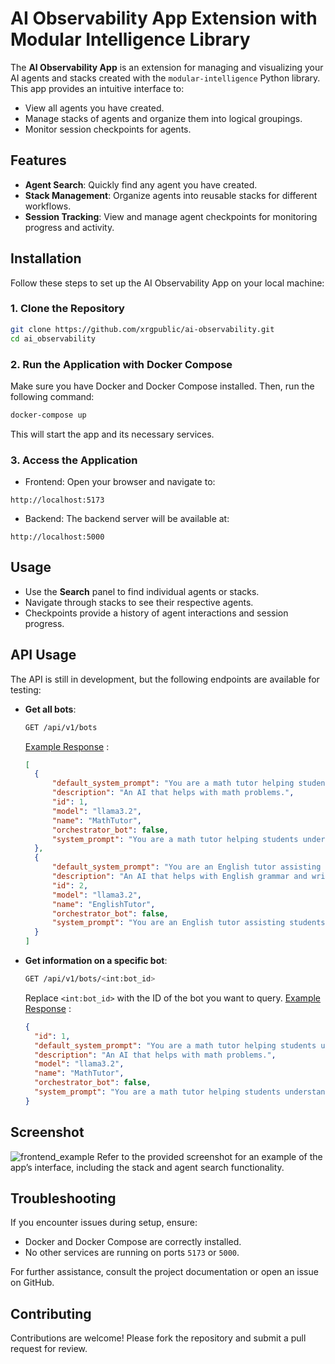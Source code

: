 # AI Observability App Extension with Modular Intelligence Library

The **AI Observability App** is an extension for managing and visualizing your AI agents and stacks created with the `modular-intelligence` Python library. This app provides an intuitive interface to:
- View all agents you have created.
- Manage stacks of agents and organize them into logical groupings.
- Monitor session checkpoints for agents.

## Features
- **Agent Search**: Quickly find any agent you have created.
- **Stack Management**: Organize agents into reusable stacks for different workflows.
- **Session Tracking**: View and manage agent checkpoints for monitoring progress and activity.

## Installation
Follow these steps to set up the AI Observability App on your local machine:

### 1. Clone the Repository
```bash
git clone https://github.com/xrgpublic/ai-observability.git
cd ai_observability
```

### 2. Run the Application with Docker Compose
Make sure you have Docker and Docker Compose installed. Then, run the following command:
```bash
docker-compose up
```

This will start the app and its necessary services.

### 3. Access the Application
- Frontend: Open your browser and navigate to:
```
http://localhost:5173
```

- Backend: The backend server will be available at:
```
http://localhost:5000
```

## Usage
- Use the **Search** panel to find individual agents or stacks.
- Navigate through stacks to see their respective agents.
- Checkpoints provide a history of agent interactions and session progress.

## API Usage
The API is still in development, but the following endpoints are available for testing:

- **Get all bots**:
  ```bash
  GET /api/v1/bots
  ```
  [Example Response](http://localhost:5000/api/v1/bots) :
  ```json
  [
    {
        "default_system_prompt": "You are a math tutor helping students understand mathematical concepts.",
        "description": "An AI that helps with math problems.",
        "id": 1,
        "model": "llama3.2",
        "name": "MathTutor",
        "orchestrator_bot": false,
        "system_prompt": "You are a math tutor helping students understand mathematical concepts."
    },
    {
        "default_system_prompt": "You are an English tutor assisting students with grammar and composition.",
        "description": "An AI that helps with English grammar and writing.",
        "id": 2,
        "model": "llama3.2",
        "name": "EnglishTutor",
        "orchestrator_bot": false,
        "system_prompt": "You are an English tutor assisting students with grammar and composition."
    }
  ]
  ```

- **Get information on a specific bot**:
  ```bash
  GET /api/v1/bots/<int:bot_id>
  ```
  Replace `<int:bot_id>` with the ID of the bot you want to query. [Example Response](http://localhost:5000/api/v1/bots/1) :
  ```json
  {
    "id": 1,
    "default_system_prompt": "You are a math tutor helping students understand mathematical concepts.",
    "description": "An AI that helps with math problems.",
    "model": "llama3.2",
    "name": "MathTutor",
    "orchestrator_bot": false,
    "system_prompt": "You are a math tutor helping students understand mathematical concepts."
  }
  ```

## Screenshot
![frontend_example](https://github.com/user-attachments/assets/acd82630-b941-46dd-ba11-bbea111b9798)
Refer to the provided screenshot for an example of the app’s interface, including the stack and agent search functionality.

## Troubleshooting
If you encounter issues during setup, ensure:
- Docker and Docker Compose are correctly installed.
- No other services are running on ports `5173` or `5000`.

For further assistance, consult the project documentation or open an issue on GitHub.

## Contributing
Contributions are welcome! Please fork the repository and submit a pull request for review.


